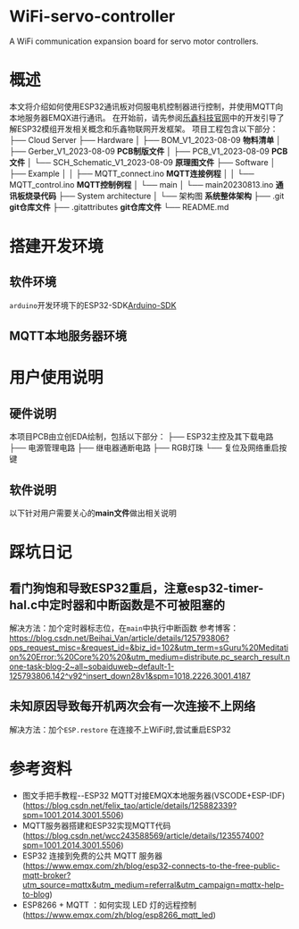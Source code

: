 # WiFi-servo-controller
 A WiFi communication expansion board for servo motor controllers.

# 概述

本文将介绍如何使用ESP32通讯板对伺服电机控制器进行控制，并使用MQTT向本地服务器EMQX进行通讯。
在开始前，请先参阅[乐鑫科技官网](https://www.espressif.com.cn/en/products/sdks/esp-idf)中的开发引导了解ESP32模组开发相关概念和乐鑫物联网开发框架。
项目工程包含以下部分：
├── Cloud Server
├── Hardware
│   ├── BOM_V1_2023-08-09              **物料清单**
│   ├── Gerber_V1_2023-08-09           **PCB制版文件**
│   ├── PCB_V1_2023-08-09              **PCB文件**
│   └── SCH_Schematic_V1_2023-08-09    **原理图文件**
├── Software
│   ├── Example
│   │   ├── MQTT_connect.ino           **MQTT连接例程** 
│   │   └── MQTT_control.ino           **MQTT控制例程** 
│   └── main
│       └── main20230813.ino           **通讯板烧录代码** 
├── System architecture
│   └── 架构图                          **系统整体架构** 
├── .git                               **git仓库文件** 
├── .gitattributes                     **git仓库文件** 
└── README.md                
# 搭建开发环境

## 软件环境
`arduino`开发环境下的ESP32-SDK[Arduino-SDK](https://github.com/espressif/arduino-esp32)

## MQTT本地服务器环境

# 用户使用说明

## 硬件说明
本项目PCB由立创EDA绘制，包括以下部分：
├── ESP32主控及其下载电路
├── 电源管理电路
├── 继电器通断电路
├── RGB灯珠
└── 复位及网络重启按键

## 软件说明
以下针对用户需要关心的**main文件**做出相关说明

# 踩坑日记

## 看门狗饱和导致ESP32重启，注意esp32-timer-hal.c中定时器和中断函数是不可被阻塞的

解决方法：加个定时器标志位，在`main`中执行中断函数
参考博客：
https://blog.csdn.net/Beihai_Van/article/details/125793806?ops_request_misc=&request_id=&biz_id=102&utm_term=sGuru%20Meditation%20Error:%20Core%20%20&utm_medium=distribute.pc_search_result.none-task-blog-2~all~sobaiduweb~default-1-125793806.142^v92^insert_down28v1&spm=1018.2226.3001.4187

## 未知原因导致每开机两次会有一次连接不上网络
解决方法：加个`ESP.restore` 在连接不上WiFi时,尝试重启ESP32

# 参考资料
- 图文手把手教程--ESP32 MQTT对接EMQX本地服务器(VSCODE+ESP-IDF) 
(https://blog.csdn.net/felix_tao/article/details/125882339?spm=1001.2014.3001.5506)
- MQTT服务器搭建和ESP32实现MQTT代码 
(https://blog.csdn.net/wcc243588569/article/details/123557400?spm=1001.2014.3001.5506)
- ESP32 连接到免费的公共 MQTT 服务器
(https://www.emqx.com/zh/blog/esp32-connects-to-the-free-public-mqtt-broker?utm_source=mqttx&utm_medium=referral&utm_campaign=mqttx-help-to-blog)
- ESP8266 + MQTT ：如何实现 LED 灯的远程控制 
(https://www.emqx.com/zh/blog/esp8266_mqtt_led)